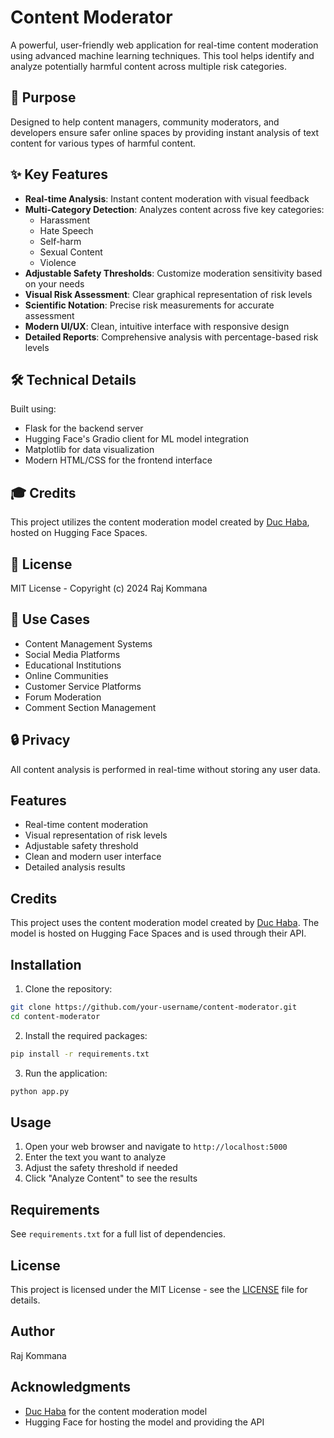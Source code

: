 # Content Moderator

A powerful, user-friendly web application for real-time content moderation using advanced machine learning techniques. This tool helps identify and analyze potentially harmful content across multiple risk categories.

## 🎯 Purpose
Designed to help content managers, community moderators, and developers ensure safer online spaces by providing instant analysis of text content for various types of harmful content.

## ✨ Key Features
- **Real-time Analysis**: Instant content moderation with visual feedback
- **Multi-Category Detection**: Analyzes content across five key categories:
  - Harassment
  - Hate Speech
  - Self-harm
  - Sexual Content
  - Violence
- **Adjustable Safety Thresholds**: Customize moderation sensitivity based on your needs
- **Visual Risk Assessment**: Clear graphical representation of risk levels
- **Scientific Notation**: Precise risk measurements for accurate assessment
- **Modern UI/UX**: Clean, intuitive interface with responsive design
- **Detailed Reports**: Comprehensive analysis with percentage-based risk levels

## 🛠️ Technical Details
Built using:
- Flask for the backend server
- Hugging Face's Gradio client for ML model integration
- Matplotlib for data visualization
- Modern HTML/CSS for the frontend interface

## 🎓 Credits
This project utilizes the content moderation model created by [Duc Haba](https://huggingface.co/duchaba), hosted on Hugging Face Spaces.

## 📝 License
MIT License - Copyright (c) 2024 Raj Kommana

## 🎯 Use Cases
- Content Management Systems
- Social Media Platforms
- Educational Institutions
- Online Communities
- Customer Service Platforms
- Forum Moderation
- Comment Section Management

## 🔒 Privacy
All content analysis is performed in real-time without storing any user data.


## Features

- Real-time content moderation
- Visual representation of risk levels
- Adjustable safety threshold
- Clean and modern user interface
- Detailed analysis results

## Credits

This project uses the content moderation model created by [Duc Haba](https://huggingface.co/duchaba). The model is hosted on Hugging Face Spaces and is used through their API.

## Installation

1. Clone the repository:
```bash
git clone https://github.com/your-username/content-moderator.git
cd content-moderator
```

2. Install the required packages:
```bash
pip install -r requirements.txt
```

3. Run the application:
```bash
python app.py
```

## Usage

1. Open your web browser and navigate to `http://localhost:5000`
2. Enter the text you want to analyze
3. Adjust the safety threshold if needed
4. Click "Analyze Content" to see the results

## Requirements

See `requirements.txt` for a full list of dependencies.

## License

This project is licensed under the MIT License - see the [LICENSE](LICENSE) file for details.

## Author

Raj Kommana

## Acknowledgments

- [Duc Haba](https://huggingface.co/duchaba) for the content moderation model
- Hugging Face for hosting the model and providing the API 